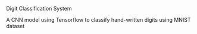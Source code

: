 Digit Classification System

A CNN model using Tensorflow to classify hand-written digits using MNIST dataset
